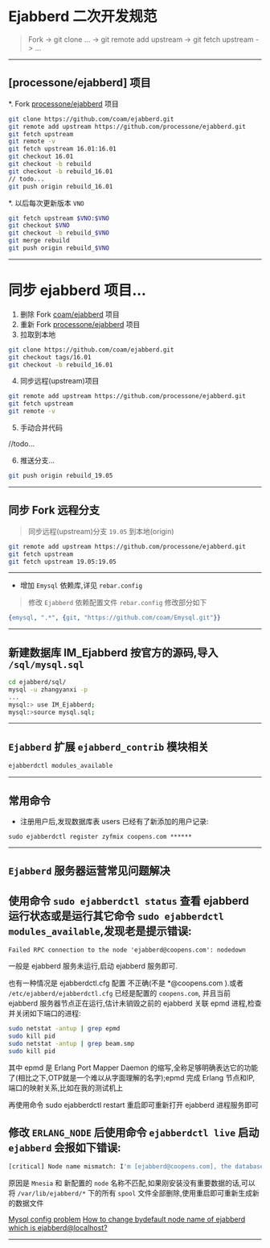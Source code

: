 
# Ejabberd 二次开发规范

> Fork -> git clone ... -> git remote add upstream -> git fetch upstream -> ...

********************************************************************************************************************************************************************************************************

## [processone/ejabberd] 项目

*. Fork [processone/ejabberd](https://github.com/processone/ejabberd) 项目

``` bash 
git clone https://github.com/coam/ejabberd.git
git remote add upstream https://github.com/processone/ejabberd.git
git fetch upstream
git remote -v
git fetch upstream 16.01:16.01
git checkout 16.01
git checkout -b rebuild
git checkout -b rebuild_16.01
// todo...
git push origin rebuild_16.01
```

*. 以后每次更新版本 `VNO`

``` bash 
git fetch upstream $VNO:$VNO
git checkout $VNO
git checkout -b rebuild_$VNO
git merge rebuild
git push origin rebuild_$VNO
```

********************************************************************************************************************************************************************************************************

# 同步 ejabberd 项目...

1. 删除 Fork [coam/ejabberd](https://github.com/coam/ejabberd) 项目
2. 重新 Fork [processone/ejabberd](https://github.com/processone/ejabberd) 项目
3. 拉取到本地

``` bash 
git clone https://github.com/coam/ejabberd.git
git checkout tags/16.01
git checkout -b rebuild_16.01
```

4. 同步远程(upstream)项目

``` bash 
git remote add upstream https://github.com/processone/ejabberd.git
git fetch upstream
git remote -v
```

5. 手动合并代码

//todo...

6. 推送分支...

``` bash
git push origin rebuild_19.05
```

********************************************************************************************************************************************************************************************************

## 同步 Fork 远程分支

> 同步远程(upstream)分支 `19.05` 到本地(origin) 

``` bash 
git remote add upstream https://github.com/processone/ejabberd.git
git fetch upstream
git fetch upstream 19.05:19.05
```

********************************************************************************************************************************************************************************************************

* 增加 `Emysql` 依赖库,详见 `rebar.config`

> 修改 `Ejabberd` 依赖配置文件 `rebar.config` 修改部分如下

``` erlang
{emysql, ".*", {git, "https://github.com/coam/Emysql.git"}}
```

********************************************************************************************************************************************************************************************************

## 新建数据库 IM_Ejabberd 按官方的源码,导入 `/sql/mysql.sql `

``` bash 
cd ejabberd/sql/
mysql -u zhangyanxi -p
...
mysql:> use IM_Ejabberd;
mysql:>source mysql.sql;
```

********************************************************************************************************************************************************************************************************

## `Ejabberd` 扩展 `ejabberd_contrib` 模块相关

``` bash 
ejabberdctl modules_available
```

********************************************************************************************************************************************************************************************************

## 常用命令

* 注册用户后,发现数据库表 users 已经有了新添加的用户记录:

```
sudo ejabberdctl register zyfmix coopens.com ******
```

********************************************************************************************************************************************************************************************************

## `Ejabberd` 服务器运营常见问题解决

## 使用命令 `sudo ejabberdctl status` 查看 ejabberd 运行状态或是运行其它命令 `sudo ejabberdctl modules_available`,发现老是提示错误:

```
Failed RPC connection to the node 'ejabberd@coopens.com': nodedown
```

一般是 ejabberd 服务未运行,启动 ejabberd 服务即可.

也有一种情况是 ejabberdctl.cfg 配置 不正确(不是 *@coopens.com ).或者 `/etc/ejabberd/ejabberdctl.cfg` 已经是配置的 `coopens.com`,
并且当前 ejabberd 服务器节点正在运行,估计未销毁之前的 ejabberd 关联 epmd 进程,检查并关闭如下端口的进程:

``` bash 
sudo netstat -antup | grep epmd
sudo kill pid
sudo netstat -antup | grep beam.smp
sudo kill pid
```

其中 epmd 是 Erlang Port Mapper Daemon 的缩写,全称足够明确表达它的功能了(相比之下,OTP就是一个难以从字面理解的名字);epmd 完成 Erlang 节点和IP,端口的映射关系,比如在我的测试机上

再使用命令 sudo ejabberdctl restart 重启即可重新打开 ejabberd 进程服务即可

## 修改 `ERLANG_NODE` 后使用命令 `ejabberdctl live` 启动 `ejabberd` 会报如下错误: 

``` bash 
[critical] Node name mismatch: I'm [ejabberd@coopens.com], the database is owned by [ejabberd@localhost]
```

原因是 `Mnesia` 和 新配置的 `node` 名称不匹配,如果刚安装没有重要数据的话,可以将 `/var/lib/ejabberd/*` 下的所有 `spool` 文件全部删除,使用重启即可重新生成新的数据文件

[Mysql config problem](https://www.ejabberd.im/node/21288)
[How to change bydefault node name of ejabberd which is ejabberd@localhost?](http://stackoverflow.com/questions/17471021/how-to-change-bydefault-node-name-of-ejabberd-which-is-ejabberdlocalhost)

********************************************************************************************************************************************************************************************************